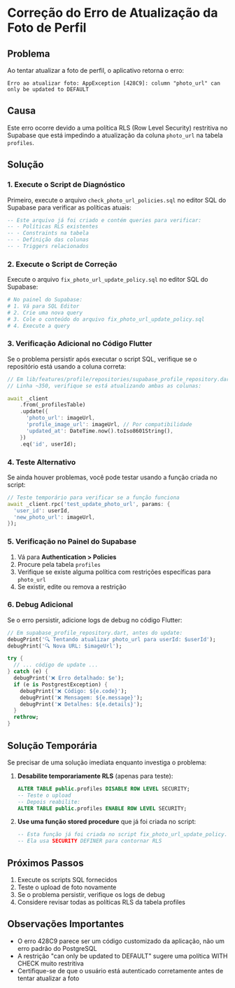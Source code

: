 # Correção do Erro de Atualização da Foto de Perfil

## Problema
Ao tentar atualizar a foto de perfil, o aplicativo retorna o erro:
```
Erro ao atualizar foto: AppException [428C9]: column "photo_url" can only be updated to DEFAULT
```

## Causa
Este erro ocorre devido a uma política RLS (Row Level Security) restritiva no Supabase que está impedindo a atualização da coluna `photo_url` na tabela `profiles`.

## Solução

### 1. Execute o Script de Diagnóstico
Primeiro, execute o arquivo `check_photo_url_policies.sql` no editor SQL do Supabase para verificar as políticas atuais:

```sql
-- Este arquivo já foi criado e contém queries para verificar:
-- - Políticas RLS existentes
-- - Constraints na tabela
-- - Definição das colunas
-- - Triggers relacionados
```

### 2. Execute o Script de Correção
Execute o arquivo `fix_photo_url_update_policy.sql` no editor SQL do Supabase:

```bash
# No painel do Supabase:
# 1. Vá para SQL Editor
# 2. Crie uma nova query
# 3. Cole o conteúdo do arquivo fix_photo_url_update_policy.sql
# 4. Execute a query
```

### 3. Verificação Adicional no Código Flutter

Se o problema persistir após executar o script SQL, verifique se o repositório está usando a coluna correta:

```dart
// Em lib/features/profile/repositories/supabase_profile_repository.dart
// Linha ~350, verifique se está atualizando ambas as colunas:

await _client
    .from(_profilesTable)
    .update({
      'photo_url': imageUrl,
      'profile_image_url': imageUrl, // Por compatibilidade
      'updated_at': DateTime.now().toIso8601String(),
    })
    .eq('id', userId);
```

### 4. Teste Alternativo

Se ainda houver problemas, você pode testar usando a função criada no script:

```dart
// Teste temporário para verificar se a função funciona
await _client.rpc('test_update_photo_url', params: {
  'user_id': userId,
  'new_photo_url': imageUrl,
});
```

### 5. Verificação no Painel do Supabase

1. Vá para **Authentication > Policies**
2. Procure pela tabela `profiles`
3. Verifique se existe alguma política com restrições específicas para `photo_url`
4. Se existir, edite ou remova a restrição

### 6. Debug Adicional

Se o erro persistir, adicione logs de debug no código Flutter:

```dart
// Em supabase_profile_repository.dart, antes do update:
debugPrint('🔍 Tentando atualizar photo_url para userId: $userId');
debugPrint('🔍 Nova URL: $imageUrl');

try {
  // ... código de update ...
} catch (e) {
  debugPrint('❌ Erro detalhado: $e');
  if (e is PostgrestException) {
    debugPrint('❌ Código: ${e.code}');
    debugPrint('❌ Mensagem: ${e.message}');
    debugPrint('❌ Detalhes: ${e.details}');
  }
  rethrow;
}
```

## Solução Temporária

Se precisar de uma solução imediata enquanto investiga o problema:

1. **Desabilite temporariamente RLS** (apenas para teste):
   ```sql
   ALTER TABLE public.profiles DISABLE ROW LEVEL SECURITY;
   -- Teste o upload
   -- Depois reabilite:
   ALTER TABLE public.profiles ENABLE ROW LEVEL SECURITY;
   ```

2. **Use uma função stored procedure** que já foi criada no script:
   ```sql
   -- Esta função já foi criada no script fix_photo_url_update_policy.sql
   -- Ela usa SECURITY DEFINER para contornar RLS
   ```

## Próximos Passos

1. Execute os scripts SQL fornecidos
2. Teste o upload de foto novamente
3. Se o problema persistir, verifique os logs de debug
4. Considere revisar todas as políticas RLS da tabela profiles

## Observações Importantes

- O erro 428C9 parece ser um código customizado da aplicação, não um erro padrão do PostgreSQL
- A restrição "can only be updated to DEFAULT" sugere uma política WITH CHECK muito restritiva
- Certifique-se de que o usuário está autenticado corretamente antes de tentar atualizar a foto 